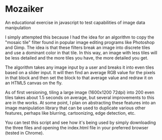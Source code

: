 # Mozaiker
An educational exercise in javascript to test capabilities of image data manipulation

I simply attempted this because I had the idea for an algorithm to copy the  "mosaic tile" filter found in popular image editing programs like Photoshop and Gimp. The idea is that these filters break an image into discrete tiles and use a dominant color in that tile. In this way, an image with less tiles will be less detailed and the more tiles you have, the more detailed you get. 

The algorithm takes any image input by a user and breaks it into even tiles based on a slider input. It will then find an average RGB value for the pixels in that block and then set the block to that average value and redraw it on an HTML5 canvas on the fly. 

As of first versioning, tiling a large image (1600x1200 72dpi) into 200 even tiles takes about 1.5 seconds on average, but several improvements to this are in the works. At some point, I plan on abstracting these features into an image manipulation library that can be used to duplicate various other features, perhaps like blurring, cartoonizing, edge detection, etc. 

You can test this script and see how it's being used by simply downloading the three files and opening the index.html file in your preferred browser (tested in Chrome). 
